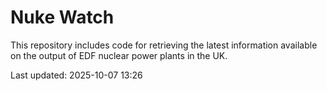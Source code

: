 # Nuke Watch

This repository includes code for retrieving the latest information available on the output of EDF nuclear power plants in the UK.

Last updated: 2025-10-07 13:26